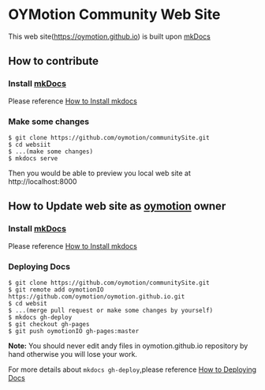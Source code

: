 # OYMotion Community Web Site
This web site(https://oymotion.github.io) is built upon [mkDocs](www.mkdocs.org)

## How to contribute
### Install [mkDocs](http://www.mkdocs.org) 

Please reference [How to Install mkdocs](http://www.mkdocs.org/#installation)

### Make some changes

```
$ git clone https://github.com/oymotion/communitySite.git
$ cd websiit
$ ...(make some changes)
$ mkdocs serve
```
Then you would be able to preview you local web site at http://localhost:8000

## How to Update web site as [oymotion](https://oymotion.github.io) owner

### Install [mkDocs](http://www.mkdocs.org) 
Please reference [How to Install mkdocs](http://www.mkdocs.org/#installation)

### Deploying Docs

```
$ git clone https://github.com/oymotion/communitySite.git
$ git remote add oymotionIO https://github.com/oymotion/oymotion.github.io.git
$ cd websit
$ ...(merge pull request or make some changes by yourself)
$ mkdocs gh-deploy
$ git checkout gh-pages
$ git push oymotionIO gh-pages:master
```
**Note:** You should never edit andy files in oymotion.github.io repository by hand otherwise you will lose your work.

For more details about `mkdocs gh-deploy`,please reference [How to Deploying Docs](http://www.mkdocs.org/user-guide/deploying-your-docs/)

